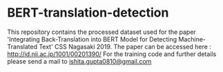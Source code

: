 # BERT-translation-detection

This repository contains the processed dataset used for the paper 'Integrating Back-Translation into BERT Model for Detecting Machine-Translated Text' CSS Nagasaki 2019.
The paper can be accessed here : http://id.nii.ac.jp/1001/00201390/ 
For the training code and further details please send a mail to ishita.gupta0810@gmail.com
